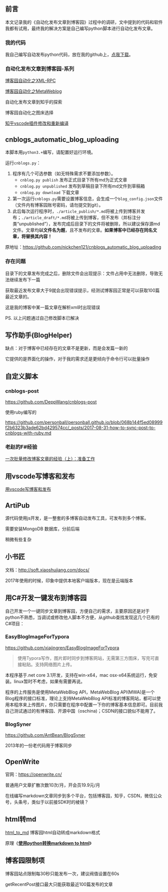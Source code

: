 ## 前言

本文记录我的《自动化发布文章到博客园》过程中的调研，文中提到的代码和软件我都有试用，最终我的解决方案是自己编写python脚本进行自动化发布文章。

### 我的代码

我自己编写自动发布python代码，放在我的github上，[点我下载](https://github.com/zhaoqingqing/blog_samplecode/blob/master/build-tools/cnblog.py)。

### 自动化发布文章到博客园-系列

[博客园自动化之XML-RPC](https://www.cnblogs.com/zhaoqingqing/p/15321559.html)

[博客园自动化之MetaWeblog](https://www.cnblogs.com/zhaoqingqing/p/15321560.html)

自动化发布文章到知乎的探索

博客园自动化之图床选择

[知乎vscode插件修改和重新编译](https://www.cnblogs.com/zhaoqingqing/p/14823179.html)

## cnblogs_automatic_blog_uploading

本脚本用`python3.+`编写，请配置好运行环境。

运行`cnblogs.py`：

1. 程序有几个可选参数（如无特殊需求不要添加参数）。
   - `cnblog.py publish` 发布正式目录下所有md为正式文章
   - `cnblog.py unpublished` 发布到草稿目录下所有md文件到草稿箱
   - `cnblog.py download` 下载文章
2. 第一次运行`cnblogs.py`需要设置博客信息，会生成一个`blog_config.json`文件（文件内有博客园账号密码，请勿提交到git）。
3. 此后每次运行程序时，`./article_publish/*.md`将被上传到博客并发布；`./article_draft/*.md`将被上传到博客，但不发布（并标注分类“unpublished”），发布完成后目录下的文件将被删除，所以建议保存源md文件。文章均**以文件名为题**，且不发布的文章。**如果博客中已经存在同名文章，将替换其内容！**

原地址：https://github.com/nickchen121/cnblogs_automatic_blog_uploading

### 存在问题

目录下的文章发布完成之后，删除文件会出现提示：文件占用中无法删除，导致无法继续发布下一篇

获取最近发布文章大于9就会出现错误提示，经测试博客园正常是可以获取100篇最近文章的。

这是我的博客中某一篇文章在解析xml时出现错误

PS. 以上问题通过自己修改脚本已解决

## 写作助手(BlogHelper)

缺点：对于博客中已经存在的文章不是更新，而是会发篇一新的

它提供的是界面化的操作，对于我的需求还是更倾向于命令行可以批量操作



## 自定义脚本

### cnblogs-post

https://github.com/DeppWang/cnblogs-post

使用ruby编写的 

https://github.com/personball/personball.github.io/blob/068b144f5ed08999f2b6323b3ade62bd429574cc/_posts/2017-08-31-how-to-sync-post-to-cnblogs-with-ruby.md

### 老赵的F#经验

 [一次批量修改博客文章的经验（上）：准备工作](http://blog.zhaojie.me/2010/01/batch-update-posts-1-preparation.html)

## 用vscode写博客和发布

[用vscode写博客和发布](https://www.cnblogs.com/caipeiyu/p/5475761.html)



## ArtiPub

源代码使用js开发，是一整套的多博客自动发布工具，可发布到多个博客。

需要安装MongoDB 数据库，分前后端

稍微有些复杂

## 小书匠

文档：http://soft.xiaoshujiang.com/docs/

2017年使用的时候，印象中提供本地客户端版本，现在是云端版本

## 用C#开发一键发布到博客园

自己开发一个一键同步文章到博客园，方便自己的需求，主要原因还是对于python不熟悉，当调试或修改他人脚本不方便，从github查找发现这几个已有的C#项目：

### EasyBlogImageForTypora

https://github.com/xiajingren/EasyBlogImageForTypora

> 使用Typora写作，图片即时同步到博客网站，无需第三方图床，写完可直接粘贴。支持网络图片上传。

本程序基于.net core 3.1开发，支持在win-x64，mac osx-x64系统运行，免安装。linux暂时不考虑，如果有需要再说。

程序的上传服务是使用MetaWebBlog API，MetaWebBlog API(MWA)是一个Blog程序的接口标准，理论上支持MetaWebBlog API标准的博客网站，都可以使用本程序来上传图片，你只需要在程序中配置一下你的博客基本信息即可。目前我自己测试通过的有博客园、开源中国（oschina)；CSDN的接口貌似不能用了。

### BlogSyner

https://github.com/AntBean/BlogSyner

2013年的一份老代码用于博客同步

## OpenWrite

官网：https://openwrite.cn/

普通用户文章扩散次数10次/月，开会员19.9元/月

在线编写markdown文章同步到多个平台，包括博客园，知乎，CSDN，微信公众号，头条号，类似于以前接SDK时的棱镜？

## html转md

[html_to_md](https://github.com/a568972484/html_to_md) 博客园html自动转成markdown格式

原理《[**使用python转换markdown to html**](https://www.cnblogs.com/WeyneChen/p/6339965.html)》



## 博客园限制项

博客园站点限制每30秒只能发布一次，建议阀值设置在60s

getRecentPost接口最大只能获取最近100篇发布的文章

